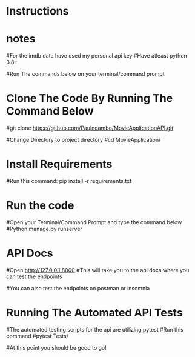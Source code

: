 # Instructions

# notes
#For the imdb data have used my personal api key
#Have atleast python 3.8+

#Run The commands below on your terminal/command prompt

# Clone The Code By Running The Command Below
#git clone https://github.com/Paulndambo/MovieApplicationAPI.git

#Change Directory to project directory
#cd MovieApplication/

# Install Requirements
#Run this command:  pip install -r requirements.txt

# Run the code
#Open your Terminal/Command Prompt and type the command below
#Python manage.py runserver

# API Docs
#Open http://127.0.0.1:8000
#This will take you to the api docs where you can test the endpoints

#You can also test the endpoints on postman or insomnia

# Running The Automated API Tests
#The automated testing scripts for the api are utilizing pytest
#Run this command
#pytest Tests/

#At this point you should be good to go!